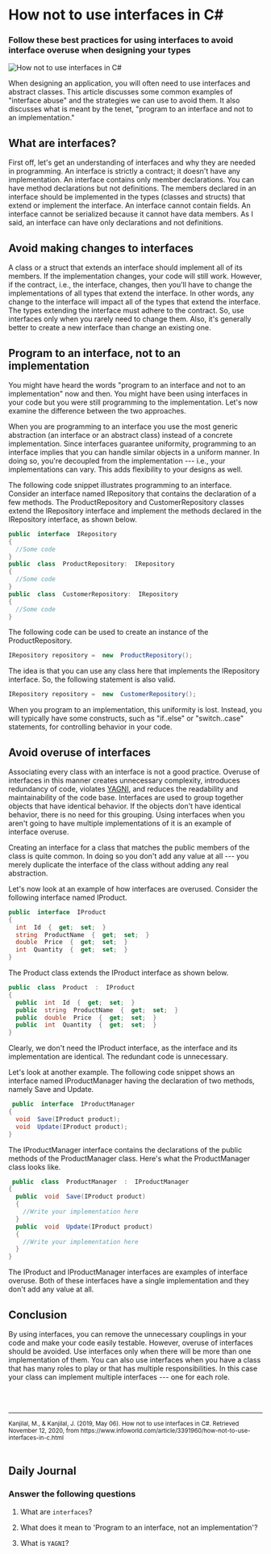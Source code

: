 # How not to use interfaces in C#

### Follow these best practices for using interfaces to avoid interface overuse when designing your types


![How not to use interfaces in C#](https://images.idgesg.net/images/article/2018/03/wrong_way_road_sign_neonbrand_cc0_via_unsplash_1200x800-100753508-large.jpg)

When designing an application, you will often need to use interfaces and abstract classes. This article discusses some common examples of "interface abuse" and the strategies we can use to avoid them. It also discusses what is meant by the tenet, "program to an interface and not to an implementation."


## What are interfaces?

First off, let's get an understanding of interfaces and why they are needed in programming. An interface is strictly a contract; it doesn't have any implementation. An interface contains only member declarations. You can have method declarations but not definitions. The members declared in an interface should be implemented in the types (classes and structs) that extend or implement the interface. An interface cannot contain fields. An interface cannot be serialized because it cannot have data members. As I said, an interface can have only declarations and not definitions.  

## Avoid making changes to interfaces 

A class or a struct that extends an interface should implement all of its members. If the implementation changes, your code will still work. However, if the contract, i.e., the interface, changes, then you'll have to change the implementations of all types that extend the interface. In other words, any change to the interface will impact all of the types that extend the interface. The types extending the interface must adhere to the contract. So, use interfaces only when you rarely need to change them. Also, it's generally better to create a new interface than change an existing one. 

## Program to an interface, not to an implementation

You might have heard the words "program to an interface and not to an implementation" now and then. You might have been using interfaces in your code but you were still programming to the implementation. Let's now examine the difference between the two approaches.

When you are programming to an interface you use the most generic abstraction (an interface or an abstract class) instead of a concrete implementation. Since interfaces guarantee uniformity, programming to an interface implies that you can handle similar objects in a uniform manner. In doing so, you're decoupled from the implementation --- i.e., your implementations can vary. This adds flexibility to your designs as well.

The following code snippet illustrates programming to an interface. Consider an interface named IRepository that contains the declaration of a few methods. The ProductRepository and CustomerRepository classes extend the IRepository interface and implement the methods declared in the IRepository interface, as shown below.
```csharp
public  interface  IRepository
{
  //Some code
}
public  class  ProductRepository:  IRepository
{
  //Some code
}
public  class  CustomerRepository:  IRepository
{
  //Some code
}
```
The following code can be used to create an instance of the ProductRepository.
```csharp
IRepository repository =  new  ProductRepository();
```
The idea is that you can use any class here that implements the IRepository interface. So, the following statement is also valid.
```csharp
IRepository repository =  new  CustomerRepository();
```
When you program to an implementation, this uniformity is lost. Instead, you will typically have some constructs, such as "if..else" or "switch..case" statements, for controlling behavior in your code.

## Avoid overuse of interfaces

Associating every class with an interface is not a good practice. Overuse of interfaces in this manner creates unnecessary complexity, introduces redundancy of code, violates [YAGNI](https://martinfowler.com/bliki/Yagni.html), and reduces the readability and maintainability of the code base. Interfaces are used to group together objects that have identical behavior. If the objects don't have identical behavior, there is no need for this grouping. Using interfaces when you aren't going to have multiple implementations of it is an example of interface overuse.

Creating an interface for a class that matches the public members of the class is quite common. In doing so you don't add any value at all --- you merely duplicate the interface of the class without adding any real abstraction.

Let's now look at an example of how interfaces are overused. Consider the following interface named IProduct.
```csharp
public  interface  IProduct
{
  int  Id  {  get;  set;  }
  string  ProductName  {  get;  set;  }
  double  Price  {  get;  set;  }
  int  Quantity  {  get;  set;  }
}
```
The Product class extends the IProduct interface as shown below.
```csharp
public  class  Product  :  IProduct
{
  public  int  Id  {  get;  set;  }
  public  string  ProductName  {  get;  set;  }
  public  double  Price  {  get;  set;  }
  public  int  Quantity  {  get;  set;  }
}
```
Clearly, we don't need the IProduct interface, as the interface and its implementation are identical. The redundant code is unnecessary.

Let's look at another example. The following code snippet shows an interface named IProductManager having the declaration of two methods, namely Save and Update.
```csharp
 public  interface  IProductManager
{
  void  Save(IProduct product);
  void  Update(IProduct product);
}
```
The IProductManager interface contains the declarations of the public methods of the ProductManager class. Here's what the ProductManager class looks like.
```csharp
 public  class  ProductManager  :  IProductManager
{
  public  void  Save(IProduct product)
  {
    //Write your implementation here
  }
  public  void  Update(IProduct product)
  {
    //Write your implementation here
  }
}
```
The IProduct and IProductManager interfaces are examples of interface overuse. Both of these interfaces have a single implementation and they don't add any value at all.

## Conclusion
By using interfaces, you can remove the unnecessary couplings in your code and make your code easily testable. However, overuse of interfaces should be avoided. Use interfaces only when there will be more than one implementation of them. You can also use interfaces when you have a class that has many roles to play or that has multiple responsibilities. In this case your class can implement multiple interfaces --- one for each role.

<br>
<br>
<hr>
<small>Kanjilal, M., &amp; Kanjilal, J. (2019, May 06). How not to use interfaces in C#. Retrieved November 12, 2020, from https://www.infoworld.com/article/3391960/how-not-to-use-interfaces-in-c.html</small>
<br>
<br>

## Daily Journal
### Answer the following questions
1. What are `interfaces`?

2. What does it mean to 'Program to an interface, not an implementation'?

3. What is `YAGNI`?